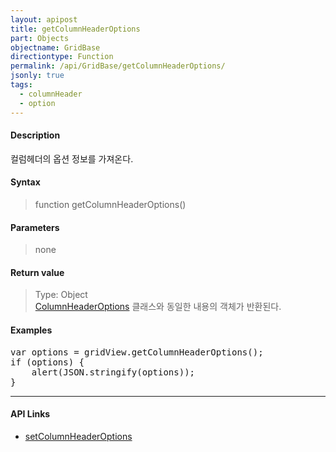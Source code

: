 ```yaml
---
layout: apipost
title: getColumnHeaderOptions
part: Objects
objectname: GridBase
directiontype: Function
permalink: /api/GridBase/getColumnHeaderOptions/
jsonly: true
tags: 
  - columnHeader
  - option
---
```



#### Description

 컬럼헤더의 옵션 정보를 가져온다.

#### Syntax

> function getColumnHeaderOptions()

#### Parameters

> none 

#### Return value

> Type: Object  
> [ColumnHeaderOptions](/api/types/ColumnHeaderOptions/) 클래스와 동일한 내용의 객체가 반환된다.

#### Examples 

<pre class="prettyprint">
var options = gridView.getColumnHeaderOptions();
if (options) {
	alert(JSON.stringify(options));
}
</pre>

---

#### API Links

* [setColumnHeaderOptions](/api/GridBase/setColumnHeaderOptions)